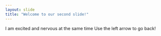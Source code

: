 ```yaml
---
layout: slide
title: "Welcome to our second slide!"
---
```

I am excited and nervous at the same time
Use the left arrow to go back!
